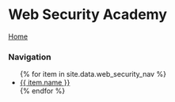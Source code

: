 # Web Security Academy
<a href="{{ site.url }}{{ site.baseurl }}"> Home</a>

### Navigation
<ul>
  {% for item in site.data.web_security_nav %}
    <li>
      <a href="{{ site.url }}{{ site.baseurl }}{{ item.link }}"> {{ item.name }} </a>
    </li>
  {% endfor %}
</ul>
